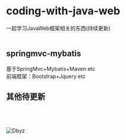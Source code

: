 coding-with-java-web
====
一起学习JavaWeb框架相关的东西(持续更新)<br><br>

## springmvc-mybatis 
基于SpringMvc+Mybatis+Maven etc <br>
前端框架：Bootstrap+Jquery etc <br>

## 其他待更新


<br><br><br>
![Dbyz](https://avatars2.githubusercontent.com/u/6849536?v=3&s=64 "Dbyz") 